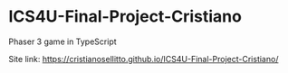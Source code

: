 # ICS4U-Final-Project-Cristiano

Phaser 3 game in TypeScript

Site link: <https://cristianosellitto.github.io/ICS4U-Final-Project-Cristiano/>
